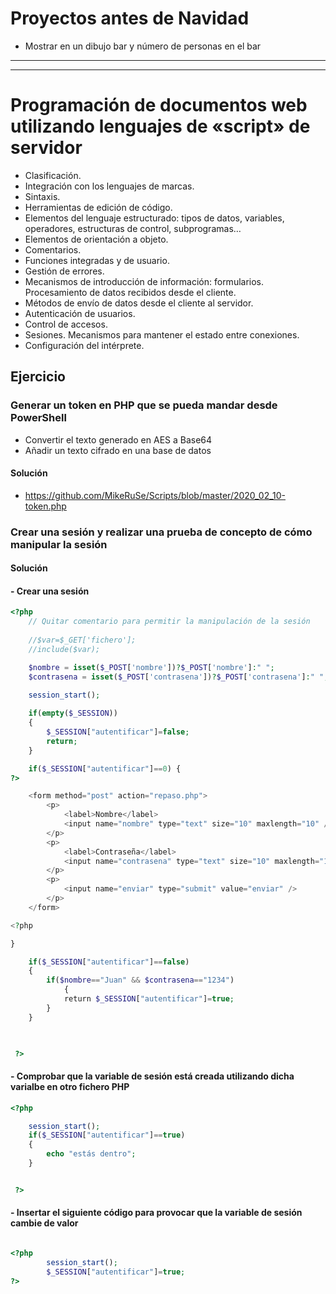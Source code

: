 # Proyectos antes de Navidad
* Mostrar en un dibujo bar y número de personas en el bar

----------------------
----------------------

# Programación de documentos web utilizando lenguajes de «script» de servidor
- Clasificación.
- Integración con los lenguajes de marcas.
- Sintaxis.
- Herramientas de edición de código.
- Elementos del lenguaje estructurado: tipos de datos, variables, operadores, estructuras de control, subprogramas…
- Elementos de orientación a objeto.
- Comentarios.
- Funciones integradas y de usuario.
- Gestión de errores.
- Mecanismos de introducción de información: formularios. Procesamiento de datos recibidos desde el cliente.
- Métodos de envío de datos desde el cliente al servidor.
- Autenticación de usuarios.
- Control de accesos.
- Sesiones. Mecanismos para mantener el estado entre conexiones.
- Configuración del intérprete.

## Ejercicio

### Generar un token en PHP que se pueda mandar desde PowerShell
- Convertir el texto generado en AES a Base64
- Añadir un texto cifrado en una base de datos
#### Solución
* https://github.com/MikeRuSe/Scripts/blob/master/2020_02_10-token.php

### Crear una sesión y realizar una prueba de concepto de cómo manipular la sesión
#### Solución

#### - Crear una sesión

```PHP
<?php
	// Quitar comentario para permitir la manipulación de la sesión
	
	//$var=$_GET['fichero'];
	//include($var);

	$nombre = isset($_POST['nombre'])?$_POST['nombre']:" ";
	$contrasena = isset($_POST['contrasena'])?$_POST['contrasena']:" ";
	
	session_start();

	if(empty($_SESSION))
	{
		$_SESSION["autentificar"]=false;
		return;
	}

	if($_SESSION["autentificar"]==0) { 
?>

	<form method="post" action="repaso.php">
		<p>
			<label>Nombre</label>
			<input name="nombre" type="text" size="10" maxlength="10" />
		</p>
		<p>
			<label>Contraseña</label>
			<input name="contrasena" type="text" size="10" maxlength="10" />
		</p>
		<p>
			<input name="enviar" type="submit" value="enviar" />
		</p>
	</form>

<?php

}

	if($_SESSION["autentificar"]==false)
	{ 
		if($nombre=="Juan" && $contrasena=="1234")
	    	{	    
	 	    return $_SESSION["autentificar"]=true;
		}
	}


		       
 ?>
 ```
 
#### - Comprobar que la variable de sesión está creada utilizando dicha varialbe en otro fichero PHP

```PHP
<?php

	session_start();
	if($_SESSION["autentificar"]==true)
	{ 
		echo "estás dentro";
	}


 ?>
```

#### - Insertar el siguiente código para provocar que la variable de sesión cambie de valor
```PHP

<?php
		session_start();
		$_SESSION["autentificar"]=true;
?>
```
